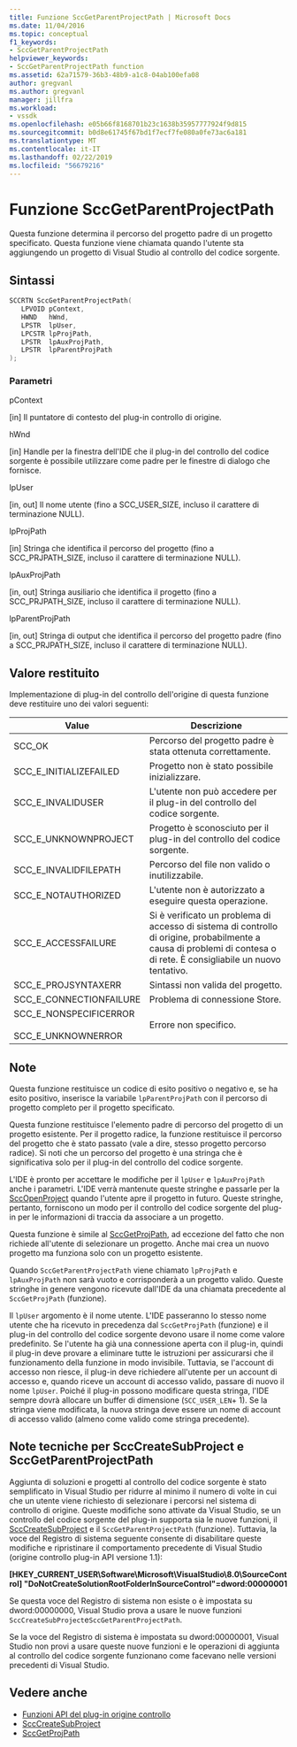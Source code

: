 ```yaml
---
title: Funzione SccGetParentProjectPath | Microsoft Docs
ms.date: 11/04/2016
ms.topic: conceptual
f1_keywords:
- SccGetParentProjectPath
helpviewer_keywords:
- SccGetParentProjectPath function
ms.assetid: 62a71579-36b3-48b9-a1c8-04ab100efa08
author: gregvanl
ms.author: gregvanl
manager: jillfra
ms.workload:
- vssdk
ms.openlocfilehash: e05b66f8168701b23c1638b35957777924f9d815
ms.sourcegitcommit: b0d8e61745f67bd1f7ecf7fe080a0fe73ac6a181
ms.translationtype: MT
ms.contentlocale: it-IT
ms.lasthandoff: 02/22/2019
ms.locfileid: "56679216"
---
```

# <a name="sccgetparentprojectpath-function"></a>Funzione SccGetParentProjectPath
Questa funzione determina il percorso del progetto padre di un progetto specificato. Questa funzione viene chiamata quando l'utente sta aggiungendo un progetto di Visual Studio al controllo del codice sorgente.

## <a name="syntax"></a>Sintassi

```cpp
SCCRTN SccGetParentProjectPath(
   LPVOID pContext,
   HWND   hWnd,
   LPSTR  lpUser,
   LPCSTR lpProjPath,
   LPSTR  lpAuxProjPath,
   LPSTR  lpParentProjPath
);
```

### <a name="parameters"></a>Parametri
 pContext

[in] Il puntatore di contesto del plug-in controllo di origine.

 hWnd

[in] Handle per la finestra dell'IDE che il plug-in del controllo del codice sorgente è possibile utilizzare come padre per le finestre di dialogo che fornisce.

 lpUser

[in, out] Il nome utente (fino a SCC_USER_SIZE, incluso il carattere di terminazione NULL).

 lpProjPath

[in] Stringa che identifica il percorso del progetto (fino a SCC_PRJPATH_SIZE, incluso il carattere di terminazione NULL).

 lpAuxProjPath

[in, out] Stringa ausiliario che identifica il progetto (fino a SCC_PRJPATH_SIZE, incluso il carattere di terminazione NULL).

 lpParentProjPath

[in, out] Stringa di output che identifica il percorso del progetto padre (fino a SCC_PRJPATH_SIZE, incluso il carattere di terminazione NULL).

## <a name="return-value"></a>Valore restituito
 Implementazione di plug-in del controllo dell'origine di questa funzione deve restituire uno dei valori seguenti:

|Value|Descrizione|
|-----------|-----------------|
|SCC_OK|Percorso del progetto padre è stata ottenuta correttamente.|
|SCC_E_INITIALIZEFAILED|Progetto non è stato possibile inizializzare.|
|SCC_E_INVALIDUSER|L'utente non può accedere per il plug-in del controllo del codice sorgente.|
|SCC_E_UNKNOWNPROJECT|Progetto è sconosciuto per il plug-in del controllo del codice sorgente.|
|SCC_E_INVALIDFILEPATH|Percorso del file non valido o inutilizzabile.|
|SCC_E_NOTAUTHORIZED|L'utente non è autorizzato a eseguire questa operazione.|
|SCC_E_ACCESSFAILURE|Si è verificato un problema di accesso di sistema di controllo di origine, probabilmente a causa di problemi di contesa o di rete. È consigliabile un nuovo tentativo.|
|SCC_E_PROJSYNTAXERR|Sintassi non valida del progetto.|
|SCC_E_CONNECTIONFAILURE|Problema di connessione Store.|
|SCC_E_NONSPECIFICERROR<br /><br /> SCC_E_UNKNOWNERROR|Errore non specifico.|

## <a name="remarks"></a>Note
 Questa funzione restituisce un codice di esito positivo o negativo e, se ha esito positivo, inserisce la variabile `lpParentProjPath` con il percorso di progetto completo per il progetto specificato.

 Questa funzione restituisce l'elemento padre di percorso del progetto di un progetto esistente. Per il progetto radice, la funzione restituisce il percorso del progetto che è stato passato (vale a dire, stesso progetto percorso radice). Si noti che un percorso del progetto è una stringa che è significativa solo per il plug-in del controllo del codice sorgente.

 L'IDE è pronto per accettare le modifiche per il `lpUser` e `lpAuxProjPath` anche i parametri. L'IDE verrà mantenute queste stringhe e passarle per la [SccOpenProject](../extensibility/sccopenproject-function.md) quando l'utente apre il progetto in futuro. Queste stringhe, pertanto, forniscono un modo per il controllo del codice sorgente del plug-in per le informazioni di traccia da associare a un progetto.

 Questa funzione è simile al [SccGetProjPath](../extensibility/sccgetprojpath-function.md), ad eccezione del fatto che non richiede all'utente di selezionare un progetto. Anche mai crea un nuovo progetto ma funziona solo con un progetto esistente.

 Quando `SccGetParentProjectPath` viene chiamato `lpProjPath` e `lpAuxProjPath` non sarà vuoto e corrisponderà a un progetto valido. Queste stringhe in genere vengono ricevute dall'IDE da una chiamata precedente al `SccGetProjPath` (funzione).

 Il `lpUser` argomento è il nome utente. L'IDE passeranno lo stesso nome utente che ha ricevuto in precedenza dal `SccGetProjPath` (funzione) e il plug-in del controllo del codice sorgente devono usare il nome come valore predefinito. Se l'utente ha già una connessione aperta con il plug-in, quindi il plug-in deve provare a eliminare tutte le istruzioni per assicurarsi che il funzionamento della funzione in modo invisibile. Tuttavia, se l'account di accesso non riesce, il plug-in deve richiedere all'utente per un account di accesso e, quando riceve un account di accesso valido, passare di nuovo il nome `lpUser`. Poiché il plug-in possono modificare questa stringa, l'IDE sempre dovrà allocare un buffer di dimensione (`SCC_USER_LEN`+ 1). Se la stringa viene modificata, la nuova stringa deve essere un nome di account di accesso valido (almeno come valido come stringa precedente).

## <a name="technical-notes-for-scccreatesubproject-and-sccgetparentprojectpath"></a>Note tecniche per SccCreateSubProject e SccGetParentProjectPath
 Aggiunta di soluzioni e progetti al controllo del codice sorgente è stato semplificato in Visual Studio per ridurre al minimo il numero di volte in cui che un utente viene richiesto di selezionare i percorsi nel sistema di controllo di origine. Queste modifiche sono attivate da Visual Studio, se un controllo del codice sorgente del plug-in supporta sia le nuove funzioni, il [SccCreateSubProject](../extensibility/scccreatesubproject-function.md) e il `SccGetParentProjectPath` (funzione). Tuttavia, la voce del Registro di sistema seguente consente di disabilitare queste modifiche e ripristinare il comportamento precedente di Visual Studio (origine controllo plug-in API versione 1.1):

 **[HKEY_CURRENT_USER\Software\Microsoft\VisualStudio\8.0\SourceControl] "DoNotCreateSolutionRootFolderInSourceControl"=dword:00000001**

 Se questa voce del Registro di sistema non esiste o è impostata su dword:00000000, Visual Studio prova a usare le nuove funzioni `SccCreateSubProject`e`SccGetParentProjectPath`.

 Se la voce del Registro di sistema è impostata su dword:00000001, Visual Studio non provi a usare queste nuove funzioni e le operazioni di aggiunta al controllo del codice sorgente funzionano come facevano nelle versioni precedenti di Visual Studio.

## <a name="see-also"></a>Vedere anche
- [Funzioni API del plug-in origine controllo](../extensibility/source-control-plug-in-api-functions.md)
- [SccCreateSubProject](../extensibility/scccreatesubproject-function.md)
- [SccGetProjPath](../extensibility/sccgetprojpath-function.md)